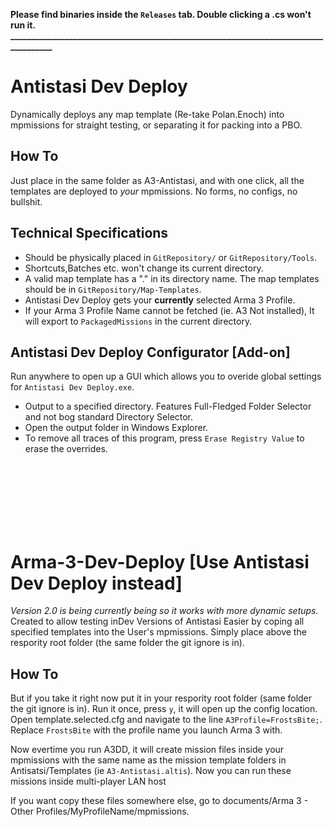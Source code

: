 **Please find binaries inside the `Releases` tab. Double clicking a .cs won't run it.**
**_____________________________________________________________________________________**
<br/>
# Antistasi Dev Deploy
Dynamically deploys any map template (Re-take Polan.Enoch) into mpmissions for straight testing, or separating it for packing into a PBO. 
## How To
Just place in the same folder as A3-Antistasi, and with one click, all the templates are deployed to *your* mpmissions. No forms, no configs, no bullshit.

## Technical Specifications 
* Should be physically placed in `GitRepository/` or `GitRepository/Tools`.
* Shortcuts,Batches etc. won't change its current directory.
* A valid map template has a "." in its directory name. The map templates should be in `GitRepository/Map-Templates`.
* Antistasi Dev Deploy gets your **currently** selected Arma 3 Profile.
* If your Arma 3 Profile Name cannot be fetched (ie. A3 Not installed), It will export to `PackagedMissions` in the current directory.

## Antistasi Dev Deploy Configurator \[Add-on\]
Run anywhere to open up a  GUI which allows you to overide global settings for `Antistasi Dev Deploy.exe`. 
* Output to a specified directory. Features Full-Fledged Folder Selector and not bog standard Directory Selector. 
* Open the output folder in Windows Explorer.
* To remove all traces of this program, press `Erase Registry Value` to erase the overrides.
<br/>
<br/>
<br/>
<br/>
<br/>
<br/>

# Arma-3-Dev-Deploy \[Use Antistasi Dev Deploy instead\]
*Version 2.0 is being currently being so it works with more dynamic setups.*
Created to allow testing inDev Versions of Antistasi Easier by coping all specified templates into the User's mpmissions.
Simply place above the respority root folder (the same folder the git ignore is in). 
## How To
But if you take it right now put it in your respority root folder (same folder the git ignore is in). Run it once, press `y`, it will open up the config location. Open template.selected.cfg and navigate to the line `A3Profile=FrostsBite;`. Replace `FrostsBite` with the profile name you launch Arma 3 with.
<br/>

Now evertime you run A3DD, it will create mission files inside your mpmissions with the same name as the mission template folders in Antisatsi/Templates (ie `A3-Antistasi.altis`). Now you can run these missions inside multi-player LAN host 
<br/>

If you want copy these files somewhere else, go to documents/Arma 3 - Other Profiles/MyProfileName/mpmissions.
